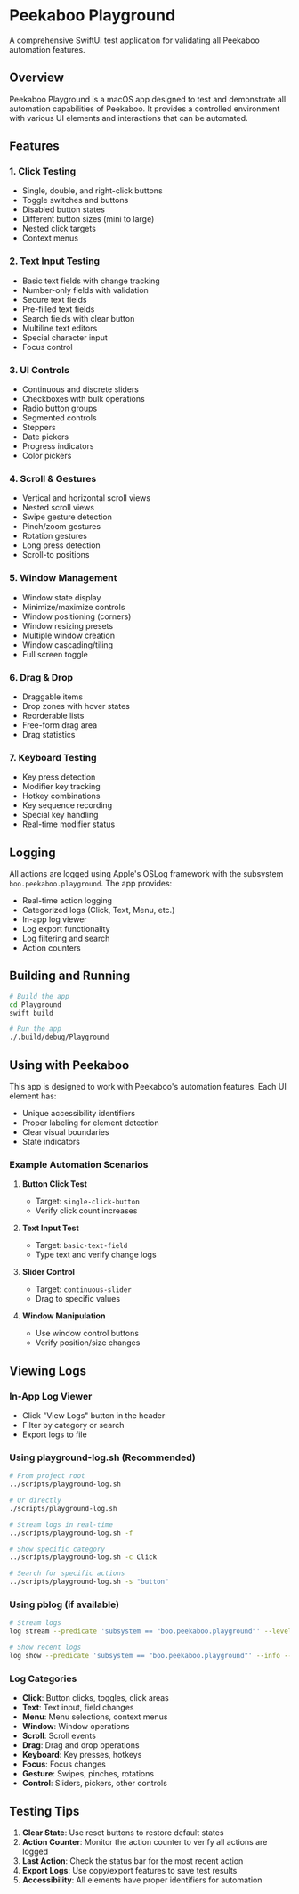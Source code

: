 # Peekaboo Playground

A comprehensive SwiftUI test application for validating all Peekaboo automation features.

## Overview

Peekaboo Playground is a macOS app designed to test and demonstrate all automation capabilities of Peekaboo. It provides a controlled environment with various UI elements and interactions that can be automated.

## Features

### 1. **Click Testing**
- Single, double, and right-click buttons
- Toggle switches and buttons
- Disabled button states
- Different button sizes (mini to large)
- Nested click targets
- Context menus

### 2. **Text Input Testing**
- Basic text fields with change tracking
- Number-only fields with validation
- Secure text fields
- Pre-filled text fields
- Search fields with clear button
- Multiline text editors
- Special character input
- Focus control

### 3. **UI Controls**
- Continuous and discrete sliders
- Checkboxes with bulk operations
- Radio button groups
- Segmented controls
- Steppers
- Date pickers
- Progress indicators
- Color pickers

### 4. **Scroll & Gestures**
- Vertical and horizontal scroll views
- Nested scroll views
- Swipe gesture detection
- Pinch/zoom gestures
- Rotation gestures
- Long press detection
- Scroll-to positions

### 5. **Window Management**
- Window state display
- Minimize/maximize controls
- Window positioning (corners)
- Window resizing presets
- Multiple window creation
- Window cascading/tiling
- Full screen toggle

### 6. **Drag & Drop**
- Draggable items
- Drop zones with hover states
- Reorderable lists
- Free-form drag area
- Drag statistics

### 7. **Keyboard Testing**
- Key press detection
- Modifier key tracking
- Hotkey combinations
- Key sequence recording
- Special key handling
- Real-time modifier status

## Logging

All actions are logged using Apple's OSLog framework with the subsystem `boo.peekaboo.playground`. The app provides:

- Real-time action logging
- Categorized logs (Click, Text, Menu, etc.)
- In-app log viewer
- Log export functionality
- Log filtering and search
- Action counters

## Building and Running

```bash
# Build the app
cd Playground
swift build

# Run the app
./.build/debug/Playground
```

## Using with Peekaboo

This app is designed to work with Peekaboo's automation features. Each UI element has:
- Unique accessibility identifiers
- Proper labeling for element detection
- Clear visual boundaries
- State indicators

### Example Automation Scenarios

1. **Button Click Test**
   - Target: `single-click-button`
   - Verify click count increases

2. **Text Input Test**
   - Target: `basic-text-field`
   - Type text and verify change logs

3. **Slider Control**
   - Target: `continuous-slider`
   - Drag to specific values

4. **Window Manipulation**
   - Use window control buttons
   - Verify position/size changes

## Viewing Logs

### In-App Log Viewer
- Click "View Logs" button in the header
- Filter by category or search
- Export logs to file

### Using playground-log.sh (Recommended)
```bash
# From project root
../scripts/playground-log.sh

# Or directly
./scripts/playground-log.sh

# Stream logs in real-time
../scripts/playground-log.sh -f

# Show specific category
../scripts/playground-log.sh -c Click

# Search for specific actions
../scripts/playground-log.sh -s "button"
```

### Using pblog (if available)
```bash
# Stream logs
log stream --predicate 'subsystem == "boo.peekaboo.playground"' --level info

# Show recent logs
log show --predicate 'subsystem == "boo.peekaboo.playground"' --info --last 30m
```

### Log Categories
- **Click**: Button clicks, toggles, click areas
- **Text**: Text input, field changes
- **Menu**: Menu selections, context menus
- **Window**: Window operations
- **Scroll**: Scroll events
- **Drag**: Drag and drop operations
- **Keyboard**: Key presses, hotkeys
- **Focus**: Focus changes
- **Gesture**: Swipes, pinches, rotations
- **Control**: Sliders, pickers, other controls

## Testing Tips

1. **Clear State**: Use reset buttons to restore default states
2. **Action Counter**: Monitor the action counter to verify all actions are logged
3. **Last Action**: Check the status bar for the most recent action
4. **Export Logs**: Use copy/export features to save test results
5. **Accessibility**: All elements have proper identifiers for automation